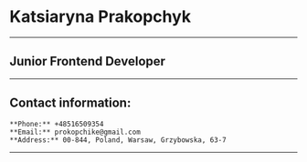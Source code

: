 # Katsiaryna Prakopchyk
************************************
## Junior Frontend Developer
************************************
## Contact information:
    **Phone:** +48516509354
    **Email:** prokopchike@gmail.com
    **Address:** 00-844, Poland, Warsaw, Grzybowska, 63-7 
************************************